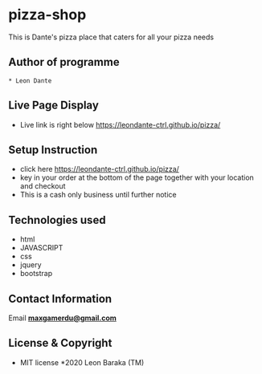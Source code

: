 # pizza-shop
This is Dante's pizza place that caters for all your pizza needs
## Author of programme
    * Leon Dante
## Live Page Display
* Live link is right below
https://leondante-ctrl.github.io/pizza/

## Setup Instruction
* click here https://leondante-ctrl.github.io/pizza/
* key in your order at the bottom of the page together with your location and checkout
* This is a cash only business until further notice

## Technologies used
* html
* JAVASCRIPT
* css
* jquery
* bootstrap

## Contact Information
Email
**maxgamerdu@gmail.com**

## License & Copyright
* MIT license
*2020 Leon Baraka (TM)
